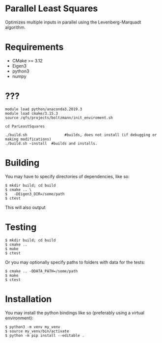 # Parallel Least Squares

Optimizes multiple inputs in parallel using the Levenberg-Marquadt algorithm.

# Requirements

- CMake >= 3.12
- Eigen3
- python3
- numpy

# ???

```console
module load python/anaconda3.2019.3
module load cmake/3.15.3
source /qfs/projects/boltzmann/init_enviroment.sh

cd ParLeastSquares

./build.sh                 #builds, does not install (if debugging or making modifications)
./build.sh —install  #builds and installs. 
```

# Building

You may have to specify directories of dependencies, like so:

```console
$ mkdir build; cd build
$ cmake .. \
$   -DEigen3_DIR=/some/path
$ ctest
```

This will also output

# Testing

```console
$ mkdir build; cd build
$ cmake ..
$ make
$ ctest
```

Or you may optionally specify paths to folders with data for the tests:
```console
$ cmake .. -DDATA_PATH=/some/path
$ make
$ ctest
```

# Installation

You may install the python bindings like so (preferably using a virtual environment):
```console
$ python3 -m venv my_venv
$ source my_venv/bin/activate
$ python -m pip install --editable .
```
